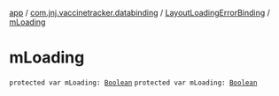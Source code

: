 [app](../../index.md) / [com.jnj.vaccinetracker.databinding](../index.md) / [LayoutLoadingErrorBinding](index.md) / [mLoading](./m-loading.md)

# mLoading

`protected var mLoading: `[`Boolean`](https://kotlinlang.org/api/latest/jvm/stdlib/kotlin/-boolean/index.html)
`protected var mLoading: `[`Boolean`](https://kotlinlang.org/api/latest/jvm/stdlib/kotlin/-boolean/index.html)
